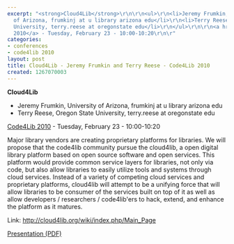 ```yaml
---
excerpt: "<strong>Cloud4Lib</strong>\r\n\r\n<ul>\r\n<li>Jeremy Frumkin, University
  of Arizona, frumkinj at u library arizona edu</li>\r\n<li>Terry Reese, Oregon State
  University, terry.reese at oregonstate edu</li>\r\n</ul>\r\n\r\n<a href=\"/conference/2010/schedule\">Code4Lib
  2010</a> - Tuesday, February 23 - 10:00-10:20\r\n\r"
categories:
- conferences
- code4lib 2010
layout: post
title: Cloud4Lib - Jeremy Frumkin and Terry Reese - Code4Lib 2010
created: 1267070003
---
```

<strong>Cloud4Lib</strong>

<ul>
<li>Jeremy Frumkin, University of Arizona, frumkinj at u library arizona edu</li>
<li>Terry Reese, Oregon State University, terry.reese at oregonstate edu</li>
</ul>

<a href="/conference/2010/schedule">Code4Lib 2010</a> - Tuesday, February 23 - 10:00-10:20

Major library vendors are creating proprietary platforms for libraries. We will propose that the code4lib community pursue the cloud4lib, a open digital library platform based on open source software and open services. This platform would provide common service layers for libraries, not only via code, but also allow libraries to easily utilize tools and systems through cloud services. Instead of a variety of competing cloud services and proprietary platforms, cloud4lib will attempt to be a unifying force that will allow libraries to be consumer of the services built on top of it as well as allow developers / researchers / code4lib'ers to hack, extend, and enhance the platform as it matures.

Link: <a href="http://cloud4lib.org/wiki/index.php/Main_Page">http://cloud4lib.org/wiki/index.php/Main_Page</a>

<a href="http://code4lib.org/files/Cloud4lib.pdf">Presentation (PDF)</a>
